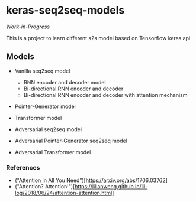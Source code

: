 # keras-seq2seq-models

*Work-in-Progress*

This is a project to learn different s2s model based on Tensorflow keras api

## Models
- Vanilla seq2seq model
    - RNN encoder and decoder model
    - Bi-directional RNN encoder and decoder 
    - Bi-directional RNN encoder and decoder with attention mechanism

- Pointer-Generator model
- Transformer model
- Adversarial seq2seq model
- Adversarial Pointer-Generator seq2seq model
- Adversarial Transformer model

### References
- ("Attention in All You Need")[https://arxiv.org/abs/1706.03762]
- ("Attention? Attention!")[https://lilianweng.github.io/lil-log/2018/06/24/attention-attention.html]